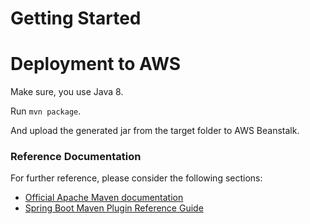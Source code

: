 # Getting Started

# Deployment to AWS
Make sure, you use Java 8.

Run `mvn package`.

And upload the generated jar from the target folder to AWS Beanstalk.

### Reference Documentation
For further reference, please consider the following sections:

* [Official Apache Maven documentation](https://maven.apache.org/guides/index.html)
* [Spring Boot Maven Plugin Reference Guide](https://docs.spring.io/spring-boot/docs/2.2.6.RELEASE/maven-plugin/)


